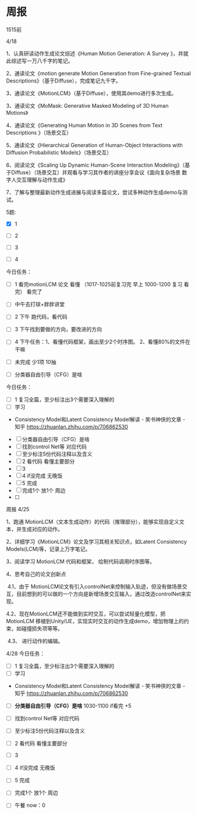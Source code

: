 # 周报





1515前



4/18

1、认真研读动作生成论文综述《Human Motion Generation: A Survey  》，并就此综述写一万八千字的笔记。

2、通读论文《motion generate Motion Generation from Fine-grained Textual Descriptions》（基于Diffuse），完成笔记九千字。

3、通读论文《MotionLCM》（基于Diffuse），使用其demo进行多次生成。

3、通读论文《MoMask: Generative Masked Modeling of 3D Human Motions》

4、通读论文《Generating Human Motion in 3D Scenes from Text Descriptions 》（场景交互）

5、通读论文《Hierarchical Generation of Human-Object Interactions with Diffusion Probabilistic Models》（场景交互）

6、阅读论文《Scaling Up Dynamic Human-Scene Interaction Modeling》（基于Diffuse）（场景交互）并观看与学习其作者的讲座分享会议《面向复杂场景 数字人交互理解与动作生成》

7、了解与整理最新动作生成进展与阅读多篇论文，尝试多种动作生成demo与测试。







5题: 

- [x] 1
- [ ] 2
- [ ] 3
- [ ] 4











今日任务：

- [ ] 1 看完motionLCM 论文 看懂  （1017-1025前复习完   早上 1000-1200 复习 看完） 看完了
- [ ] 中午去打球+胖胖讲堂
- [ ] 2 下午  跑代码，看代码 
- [ ] 3  下午找到要做的方向，要改进的方向
- [ ] 4 下午任务：1、看懂代码框架，画出至少2个时序图。 2、看懂80%的文件在干嘛
- [ ] 未完成 少1项 10抽
- [ ] 分类器自由引导（CFG）是啥





今日任务：

- [ ] 1 复习全篇，至少标注出3个需要深入理解的
- [ ] 学习
- Consistency Model和Latent Consistency Model解读 - 笑书神侠的文章 - 知乎
  https://zhuanlan.zhihu.com/p/706862530
- [ ] 分类器自由引导（CFG）是啥
- [ ] 找到control Net等 对应代码
- [ ] 至少标注5份代码注释以及含义
- [ ] 2 看代码 看懂主要部分
- [ ] 3  
- [ ] 4 if没完成 无晚饭
- [ ] 5 完成 
- [ ] 完成1个 放1个 周边
- [ ] 



周报 4/25

1、跑通 MotionLCM（文本生成动作）的代码（推理部分），能够实现自定义文本，并生成对应的动作。

2、详细学习《MotionLCM》论文及学习其相关知识点，如Latent Consistency Models(LCM)等，记录上万字笔记。

3、阅读学习 MotionLCM 代码和框架， 绘制代码调用时序图等。

4、思考自己的论文创新点

​	4.1、由于 MotionLCM论文有引入controlNet来控制输入轨迹，但没有做场景交互，目前想到的可以做的一个方向是新增场景交互输入，通过改造controlNet来实现。

​	4.2、现在MotionLCM还不能做到实时交互，可以尝试轻量化模型，把MotionLCM 移植到Unity/UE，实现实时交互的动作生成demo，增加物理上的约束，如碰撞损失项等等。

​	4.3、 进行动作的编辑。







4/28 今日任务：

- [ ] 1 复习全篇，至少标注出3个需要深入理解的
- [ ] 学习
- Consistency Model和Latent Consistency Model解读 - 笑书神侠的文章 - 知乎
  https://zhuanlan.zhihu.com/p/706862530
- [ ] **分类器自由引导（CFG）是啥**  1030-1100  if看完 +5
- [ ] 找到control Net等 对应代码
- [ ] 至少标注5份代码注释以及含义
- [ ] 2 看代码 看懂主要部分
- [ ] 3  
- [ ] 4 if没完成 无晚饭
- [ ] 5 完成 
- [ ] 完成1个 放1个 周边
- [ ] 午餐 now：0



